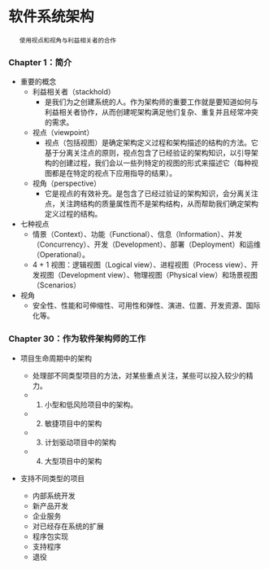 # 软件系统架构
       使用视点和视角与利益相关者的合作

### Chapter 1：简介
* 重要的概念
   * 利益相关者（stackhold）
      * 是我们为之创建系统的人。作为架构师的重要工作就是要知道如何与利益相关者协作，从而创建呢架构满足他们复杂、重复并且经常冲突的需求。
   * 视点（viewpoint）
      * 视点（包括视图）是确定架构定义过程和架构描述的结构的方法。它基于分离关注点的原则，视点包含了已经验证的架构知识，以引导架构的创建过程，我们会以一些列特定的视图的形式来描述它（每种视图都是在特定的视点下应用指导的结果）。
   * 视角（perspective）   
      * 它是视点的有效补充。是包含了已经过验证的架构知识，会分离关注点，关注跨结构的质量属性而不是架构结构，从而帮助我们确定架构定义过程的结构。
* 七种视点
   * 情景（Context）、功能（Functional）、信息（Information）、并发（Concurrency）、开发（Development）、部署（Deployment）和运维（Operational）。
   * 4 + 1 视图：逻辑视图（Logical view）、进程视图（Process view）、开发视图（Development view）、物理视图（Physical view）和场景视图（Scenarios）
* 视角
   * 安全性、性能和可伸缩性、可用性和弹性、演进、位置、开发资源、国际化等。


### Chapter 30：作为软件架构师的工作
* 项目生命周期中的架构
   * 处理部不同类型项目的方法，对某些重点关注，某些可以投入较少的精力。
   * 1. 小型和低风险项目中的架构。
   * 2. 敏捷项目中的架构
   * 3. 计划驱动项目中的架构
   * 4. 大型项目中的架构

* 支持不同类型的项目
   * 内部系统开发
   * 新产品开发
   * 企业服务
   * 对已经存在系统的扩展
   * 程序包实现
   * 支持程序
   * 退役   